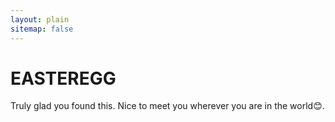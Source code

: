 ```yaml
---
layout: plain
sitemap: false
---
```


# EASTEREGG

Truly glad you found this. Nice to meet you wherever you are in the world😊.

<script class="visitor-map" type="text/javascript" id="clstr_globe" src="//clustrmaps.com/globe.js?d=Ad3TviOqDHsVtOCYhcgps89JxsZQA9CUrbaly3rhfLM">
</script>



